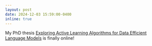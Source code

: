 ```yaml
---
layout: post
date: 2024-12-03 15:59:00-0400
inline: true
---
```


My PhD thesis [Exploring Active Learning Algorithms for Data Efficient Language Models](https://etheses.whiterose.ac.uk/35849/) is finally online! 
